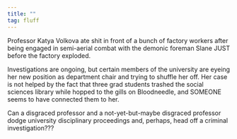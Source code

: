 ```yaml
---
title: ""
tag: fluff
---
```


Professor Katya Volkova ate shit in front of a bunch of factory workers after being engaged in semi-aerial combat with the demonic foreman Slane JUST before the factory exploded.

Investigations are ongoing, but certain members of the university are eyeing her new position as department chair and trying to shuffle her off. Her case is not helped by the fact that three grad students trashed the social sciences library while hopped to the gills on Bloodneedle, and SOMEONE seems to have connected them to her.

Can a disgraced professor and a not-yet-but-maybe disgraced professor dodge university disciplinary proceedings and, perhaps, head off a criminal investigation???